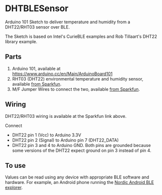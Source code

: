 # DHTBLESensor
Arduino 101 Sketch to deliver temperature and humidity from a DHT22/RHT03 sensor over BLE.

The Sketch is based on Intel's CurieBLE examples and Rob Tillaart's DHT22 library example.

## Parts
 1. Arduino 101, available at https://www.arduino.cc/en/Main/ArduinoBoard101
 1. RHT03 (DHT22) environmental temperature and humidity sensor, available [from Sparkfun](https://www.sparkfun.com/products/10167).
 1. M/F Jumper Wires to connect the two, available [from Sparkfun](https://www.sparkfun.com/products/9140).

## Wiring
DHT22/RHT03 wiring is available at the Sparkfun link above.

Connect
- DHT22 pin 1 (Vcc) to Arduino 3.3V
- DHT22 pin 2 (Signal) to Arduino pin 7 (DHT22_DATA)
- DHT22 pin 3 and 4 to Arduino GND.  Both pins are grounded because some versions of the DHT22 expect ground on pin 3 instead of pin 4.

## To use
Values can be read using any device with appropriate BLE software and hardware.
For example, an Android phone running the [Nordic Android BLE explorer](https://play.google.com/store/apps/details?id=no.nordicsemi.android.mcp).
